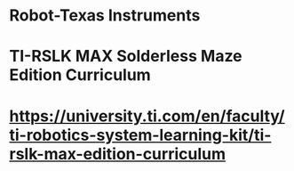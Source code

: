 # Robot-Texas Instruments
# TI-RSLK MAX Solderless Maze Edition Curriculum
# https://university.ti.com/en/faculty/ti-robotics-system-learning-kit/ti-rslk-max-edition-curriculum
